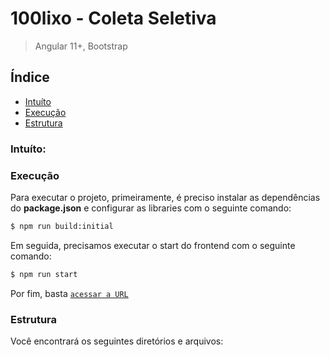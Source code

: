 100lixo - Coleta Seletiva
==========================

> Angular 11+, Bootstrap

## Índice
* [Intuíto](#intuito)
* [Execução](#execucao)
* [Estrutura](#estrutura)

### Intuíto:


### Execução
Para executar o projeto, primeiramente, é preciso instalar as dependências do **package.json** e configurar as libraries com o seguinte comando:
```Bash
$ npm run build:initial
```

Em seguida, precisamos executar o start do frontend com o seguinte comando:
```Bash
$ npm run start
```

Por fim, basta [`acessar a URL`](http://localhost:4200/)

### Estrutura
Você encontrará os seguintes diretórios e arquivos:

```

```
